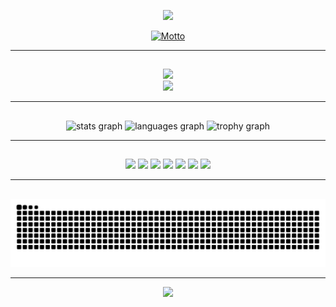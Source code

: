 <!-- Header -->
<p align="center">
  <img src="https://capsule-render.vercel.app/api?type=waving&color=0:be5b50,100:641b2e&height=200&section=header&text=---Lvly---&fontSize=40&fontColor=ffffff&animation=fadeIn&fontAlignY=40" />
</p>

<!-- Motto -->
<p align="center">
  <a href="https://github.com/kawarimidoll/typograssy">
    <img src="https://typograssy.deno.dev/api?text=Effort%20never%20betrays%20you.&l0=000000&l1=fbdb93&l2=be5b50&l3=8a2d3b&l4=641b2e&bg=000000&speed=180" alt="Motto">
  </a>
</p>

---

##   
<p align="center">
  <img src="https://skillicons.dev/icons?i=bootstrap,csharp,cpp,css,godot,html,js,laravel,mysql,nextjs,nodejs,numpy,pandas,python,react,ts" /><br/>
  <img src="https://skillicons.dev/icons?i=ae,blender,figma,gimp,git,github,vscode" />
</p>

---

##   


<div align="center">
  <img src="https://github-readme-stats.vercel.app/api?username=Lvly-00&hide_title=false&hide_rank=false&show_icons=true&include_all_commits=true&count_private=true&disable_animations=false&theme=monokai&locale=en&hide_border=true&order=1" height="150" alt="stats graph"  />
  <img src="https://github-readme-stats.vercel.app/api/top-langs?username=Lvly-00&locale=en&hide_title=false&layout=compact&card_width=320&langs_count=5&theme=monokai&hide_border=false&order=2" height="150" alt="languages graph"  />
  <img src="https://github-profile-trophy.vercel.app?username=Lvly-00&theme=monokai&column=-1&row=1&margin-w=8&margin-h=8&no-bg=false&no-frame=true&order=4" height="150" alt="trophy graph"  />
</div>

---

## 
<p align="center">
  <a href="#"><img src="https://img.shields.io/badge/LinkedIn-0077B5?style=for-the-badge&logo=linkedin&logoColor=white"></a>
  <a href="#"><img src="https://img.shields.io/badge/Twitter-1DA1F2?style=for-the-badge&logo=twitter&logoColor=white"></a>
  <a href="#"><img src="https://img.shields.io/badge/Discord-7289DA?style=for-the-badge&logo=discord&logoColor=white"></a>
  <a href="#"><img src="https://img.shields.io/badge/Twitch-9146FF?style=for-the-badge&logo=twitch&logoColor=white"></a>
  <a href="#"><img src="https://img.shields.io/badge/Dev.to-0A0A0A?style=for-the-badge&logo=dev.to&logoColor=white"></a>
  <a href="#"><img src="https://img.shields.io/badge/Facebook-1877F2?style=for-the-badge&logo=facebook&logoColor=white"></a>
  <a href="#"><img src="https://img.shields.io/badge/Slack-4A154B?style=for-the-badge&logo=slack&logoColor=white"></a>
</p>

---

## 
<p align="center">
  <img src="https://raw.githubusercontent.com/Lvly-00/Lvly-00/output/snake.svg" alt="Snake animation" />
</p>

---

<!-- Footer -->
<p align="center">
  <img src="https://capsule-render.vercel.app/api?type=waving&color=0:641b2e,100:be5b50&height=100&section=footer" />
</p>
